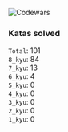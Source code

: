 ![Codewars](https://www.codewars.com/users/PheRum/badges/large)

### Katas solved

`Total`: 101 \
`8_kyu`: 84 \
`7_kyu`: 13 \
`6_kyu`: 4 \
`5_kyu`: 0 \
`4_kyu`: 0 \
`3_kyu`: 0 \
`2_kyu`: 0 \
`1_kyu`: 0
